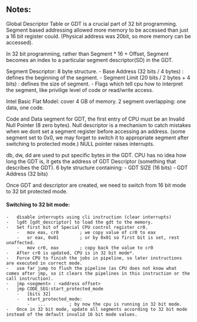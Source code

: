 ## Notes:

Global Descriptor Table or GDT is a crucial part of 32 bit programming.
Segment based addressing allowed more memory to be accessed than just a 16 bit register could. (Physical address was 20bit, so more memory can be accessed).

In 32 bit programming, rather than Segment * 16 + Offset, Segment becomes an index to a particular segment descriptor(SD) in the GDT. 

Segment Descriptor: 8 byte structure.
    -   Base Address (32 bits / 4 bytes) : defines the beginning of the segment.
    -   Segment Limit (20 bits / 2 bytes + 4 bits) : defines the size of segment.
    -   Flags which tell cpu how to interpret the segment, like privilige level of code or read/write access.

Intel Basic Flat Model: cover 4 GB of memory. 2 segment overlapping: one data, one code.

Code and Data segment for GDT, the first entry of CPU must be an Invalid Null Pointer (8 zero bytes). Null descriptor is a mechanism to catch mistakes when we dont set a segment register before accessing an address. (some segment set to 0x0, we may forget to switch it to appropriate segment after switching to protected mode.) NULL pointer raises interrupts.


db, dw, dd are used to put specific bytes in the GDT.
CPU has no idea how long the GDT is, it gets the address of GDT Descriptor (something that describes the GDT).  6 byte structure containing:
    -   GDT SIZE (16 bits)
    -   GDT Address (32 bits)


Once GDT and descriptor are created, we need to switch from 16 bit mode to 32 bit protected mode.

#### Switching to 32 bit mode:
    -   disable interrupts using cli instruction (clear interrupts)
    -   lgdt [gdt_descriptor] to load the gdt to the memory.
    -   Set first bit of Special CPU control register cr0.
        -   mov eax, cr0        ; we copy value of cr0 to eax
        -   or eax, 0x01        ; or by 0x01 so first bit is set, rest unaffected.
        -   mov cr0, eax        ; copy back the value to cr0
    -   After cr0 is updated, CPU is in 32 bit mode*.
    -   Force CPU to finish the jobs in pipeline, so later instructions are executed in correct mode.
    -   use far jump to flush the pipeline (as CPU does not know what comes after jmp, so it clears the pipelines in this instruction or the call instruction).
    -   jmp <segment> : <address offset>
    -   jmp CODE_SEG:start_protected_mode
        -   [bits 32]
        -   start_protected_mode:
            -   ...         ; by now the cpu is running in 32 bit mode.
    -   Once in 32 bit mode, update all segments according to 32 bit mode instead of the default invalid 16 bit mode values.

